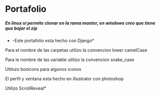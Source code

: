 # Portafolio

##### En linux si permite clonar en la rama master, en windows creo que tiene que bajar el zip

* -Este portafolio esta hecho con Django*

Para el nombre de las carpetas utilizo la convencion lower camelCase

Para le nombre de las variable utilizo la convencion snake_case

Utilozo boxicons para algunos iconos

El perfil y ventana esta hecho en illustrator con photoshop

Utilizo ScrollReveal*


